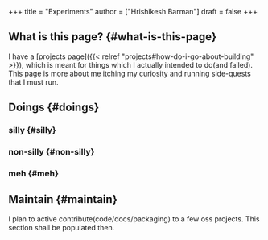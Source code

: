 +++
title = "Experiments"
author = ["Hrishikesh Barman"]
draft = false
+++

## What is this page? {#what-is-this-page}

I have a [projects page]({{< relref "projects#how-do-i-go-about-building" >}}), which is meant for things which I actually intended to do(and failed). This page is more about me itching my curiosity and running side-quests that I must run.


## Doings {#doings}


### silly {#silly}


### non-silly {#non-silly}


### meh {#meh}


## Maintain {#maintain}

I plan to active contribute(code/docs/packaging) to a few oss projects. This section shall be populated then.
